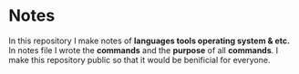 # Notes
 
 In this repository I make notes of **languages tools operating system & etc.** In notes file I wrote the **commands** and the **purpose** of all **commands**.
I make this repository public so that it would be benificial for everyone.
